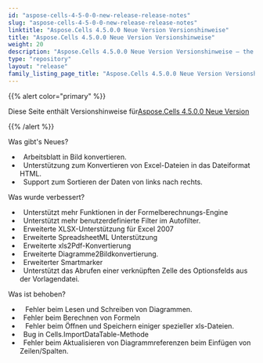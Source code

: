 ```yaml
---
id: "aspose-cells-4-5-0-0-new-release-release-notes"
slug: "aspose-cells-4-5-0-0-new-release-release-notes"
linktitle: "Aspose.Cells 4.5.0.0 Neue Version Versionshinweise"
title: "Aspose.Cells 4.5.0.0 Neue Version Versionshinweise"
weight: 20
description: "Aspose.Cells 4.5.0.0 Neue Version Versionshinweise – the latest updates and fixes."
type: "repository"
layout: "release"
family_listing_page_title: "Aspose.Cells 4.5.0.0 Neue Version Versionshinweise"
---
```

{{% alert color="primary" %}} 

 Diese Seite enthält Versionshinweise für[Aspose.Cells 4.5.0.0 Neue Version](https://releases.aspose.com/cells/net/new-releases/aspose.cells-4.5.0.0-new-release/)

{{% /alert %}} 

 Was gibt's Neues?



- ` `Arbeitsblatt in Bild konvertieren.
- ` `Unterstützung zum Konvertieren von Excel-Dateien in das Dateiformat HTML.
- ` `Support zum Sortieren der Daten von links nach rechts.



 Was wurde verbessert?



- ` `Unterstützt mehr Funktionen in der Formelberechnungs-Engine
- ` `Unterstützt mehr benutzerdefinierte Filter im Autofilter.
- ` `Erweiterte XLSX-Unterstützung für Excel 2007
- ` `Erweiterte SpreadsheetML Unterstützung
- ` `Erweiterte xls2Pdf-Konvertierung
- ` `Erweiterte Diagramme2Bildkonvertierung.
- ` `Erweiterter Smartmarker
- ` `Unterstützt das Abrufen einer verknüpften Zelle des Optionsfelds aus der Vorlagendatei.



 Was ist behoben?



- ` ` Fehler beim Lesen und Schreiben von Diagrammen.
- ` `Fehler beim Berechnen von Formeln
- ` ` Fehler beim Öffnen und Speichern einiger spezieller xls-Dateien.
- ` `Bug in Cells.ImportDataTable-Methode
- ` `Fehler beim Aktualisieren von Diagrammreferenzen beim Einfügen von Zeilen/Spalten.
